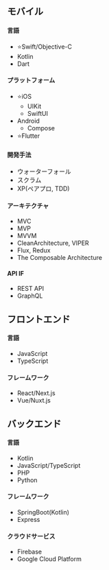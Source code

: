 ## モバイル

#### 言語

- ⭐Swift/Objective-C
- Kotlin
- Dart

#### プラットフォーム

- ⭐iOS
  - UIKit
  - SwiftUI
- Android
  - Compose
- ⭐Flutter

#### 開発手法

- ウォーターフォール
- スクラム
- XP(ペアプロ, TDD)

#### アーキテクチャ

- MVC
- MVP
- MVVM
- CleanArchitecture, VIPER
- Flux, Redux
- The Composable Architecture

#### API IF

- REST API
- GraphQL

## フロントエンド

#### 言語

- JavaScript
- TypeScript

#### フレームワーク

- React/Next.js
- Vue/Nuxt.js

## バックエンド

#### 言語
  
- Kotlin
- JavaScript/TypeScript
- PHP
- Python

#### フレームワーク
  
- SpringBoot(Kotlin)
- Express

#### クラウドサービス

- Firebase
- Google Cloud Platform
